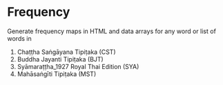 # Frequency

Generate frequency maps in HTML and data arrays for any word or list of words in 
1. Chaṭṭha Saṅgāyana Tipiṭaka (CST)
2. Buddha Jayanti Tipiṭaka (BJT)
3. Syāmaraṭṭha_1927 Royal Thai Edition (SYA)
4. Mahāsaṅgīti Tipiṭaka (MST) 
